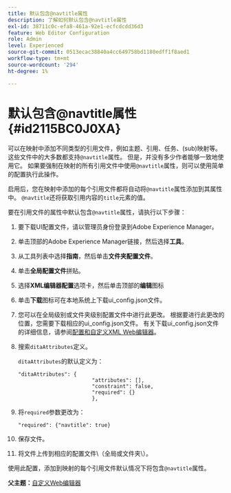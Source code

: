 ```yaml
---
title: 默认包含@navtitle属性
description: 了解如何默认包含@navtitle属性
exl-id: 38711c0c-efa8-461a-92e1-ecfcdcdd36d3
feature: Web Editor Configuration
role: Admin
level: Experienced
source-git-commit: 0513ecac38840a4cc649758bd1180edff1f8aed1
workflow-type: tm+mt
source-wordcount: '294'
ht-degree: 1%

---
```


# 默认包含@navtitle属性 {#id2115BC0J0XA}

可以在映射中添加不同类型的引用文件，例如主题、引用、任务、\(sub\)映射等。 这些文件中的大多数都支持`@navtitle`属性。 但是，并没有多少作者能够一致地使用它。 如果要强制在映射的所有引用文件中使用`@navtitle`属性，则可以使用简单的配置执行此操作。

启用后，您在映射中添加的每个引用文件都将自动将`@navtitle`属性添加到其属性中。 `@navtitle`还将获取引用内容的`title`元素的值。

要在引用文件的属性中默认包含`@navtitle`属性，请执行以下步骤：

1. 要下载UI配置文件，请以管理员身份登录到Adobe Experience Manager。

1. 单击顶部的Adobe Experience Manager链接，然后选择&#x200B;**工具**。
1. 从工具列表中选择&#x200B;**指南**，然后单击&#x200B;**文件夹配置文件**。
1. 单击&#x200B;**全局配置文件**&#x200B;拼贴。
1. 选择&#x200B;**XML编辑器配置**&#x200B;选项卡，然后单击顶部的&#x200B;**编辑**&#x200B;图标
1. 单击&#x200B;**下载**&#x200B;图标可在本地系统上下载ui\_config.json文件。
1. 您可以在全局级别或文件夹级别配置文件中进行此更改。 根据要进行此更改的位置，您需要下载相应的ui\_config.json文件。 有关下载ui\_config.json文件的详细信息，请参阅[配置和自定义XML Web编辑器](conf-folder-level.md#id2065G300O5Z)。

1. 搜索`ditaAttributes`定义。

   `ditaAttributes`的默认定义为：

   ```
   "ditaAttributes": {
                           "attributes": [],
                           "constraint": false,
                           "required": {}
                           },
   ```

1. 将`required`参数更改为：

   ```
   "required": {"navtitle": true}
   ```

1. 保存文件。

1. 将文件上传到相应的配置文件\（全局或文件夹\）。


使用此配置，添加到映射的每个引用文件默认情况下将包含`@navtitle`属性。

**父主题：**&#x200B;[&#x200B;自定义Web编辑器](conf-web-editor.md)
